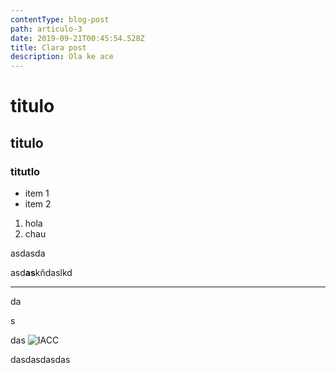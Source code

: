 ```yaml
---
contentType: blog-post
path: articulo-3
date: 2019-09-21T00:45:54.528Z
title: Clara post
description: Ola ke ace
---
```

# titulo
## titulo
### titutlo

- item 1
- item 2

1. hola
2. chau

asdasda

asd**as**kñdaslkd

-------

da

s

das
![IACC](/assets/iacc.png "Titulo de la imagennnnn")

dasdasdasdas
